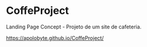 # CoffeProject

Landing Page Concept - Projeto de um site de cafeteria.



https://apolobyte.github.io/CoffeProject/
